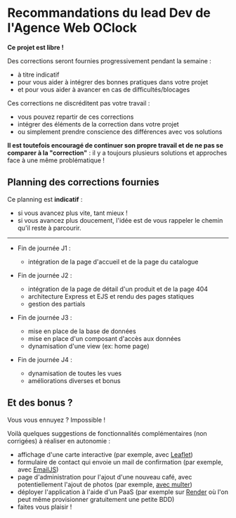 # Recommandations du lead Dev de l'Agence Web OClock

**Ce projet est libre !**

Des corrections seront fournies progressivement pendant la semaine :

- à titre indicatif
- pour vous aider à intégrer des bonnes pratiques dans votre projet
- et pour vous aider à avancer en cas de difficultés/blocages

Ces corrections ne discréditent pas votre travail :

- vous pouvez repartir de ces corrections
- intégrer des éléments de la correction dans votre projet
- ou simplement prendre conscience des différences avec vos solutions

**Il est toutefois encouragé de continuer son propre travail et de ne pas se comparer à la "correction"** : il y a toujours plusieurs solutions et approches face à une même problématique !

## Planning des corrections fournies

Ce planning est **indicatif** :

- si vous avancez plus vite, tant mieux !
- si vous avancez plus doucement, l'idée est de vous rappeler le chemin qu'il reste à parcourir.

----

- Fin de journée J1 :
  - intégration de la page d'accueil et de la page du catalogue

- Fin de journée J2 :
  - intégration de la page de détail d'un produit et de la page 404
  - architecture Express et EJS et rendu des pages statiques
  - gestion des partials

- Fin de journée J3 :
  - mise en place de la base de données
  - mise en place d'un composant d'accès aux données
  - dynamisation d'une view (ex: home page)

- Fin de journée J4 :
  - dynamisation de toutes les vues
  - améliorations diverses et bonus

## Et des bonus ?

Vous vous ennuyez ? Impossible !

Voilà quelques suggestions de fonctionnalités complémentaires (non corrigées) à réaliser en autonomie :

- affichage d'une carte interactive (par exemple, avec [Leaflet](https://leafletjs.com/))
- formulaire de contact qui envoie un mail de confirmation (par exemple, avec [EmailJS](https://www.emailjs.com/))
- page d'administration pour l'ajout d'une nouveau café, avec potentiellement l'ajout de photos (par exemple, [avec multer](a))
- déployer l'application à l'aide d'un PaaS (par exemple sur [Render](https://render.com/) où l'on peut même provisionner gratuitement une petite BDD)
- faites vous plaisir !
